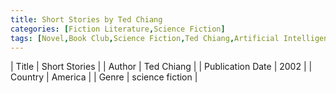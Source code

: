 ```yaml
---
title: Short Stories by Ted Chiang
categories: [Fiction Literature,Science Fiction]
tags: [Novel,Book Club,Science Fiction,Ted Chiang,Artificial Intelligence,America]
---     
```

| Title | Short Stories  |
| Author |  Ted Chiang  |
| Publication Date | 2002   |
| Country | America |
| Genre | science fiction  |
        